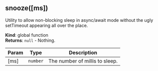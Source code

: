 
## snooze(\[ms\])

Utility to allow non-blocking sleep in async/await mode without the ugly setTimeout
appearing all over the place.

**Kind**: global function  
**Returns**: `null` - Nothing.  

| Param | Type | Description |
| --- | --- | --- |
| \[ms\] | `number` | The number of millis to sleep. |

<!-- LINKS -->


